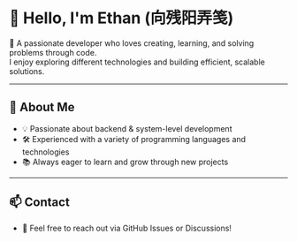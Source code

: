 # 👋 Hello, I'm Ethan (向残阳弄笺)

🚀 A passionate developer who loves creating, learning, and solving problems through code.  
I enjoy exploring different technologies and building efficient, scalable solutions.

---

## 🧠 About Me

- 💡 Passionate about backend & system-level development  
- 🛠️ Experienced with a variety of programming languages and technologies  
- 📚 Always eager to learn and grow through new projects

---


## 📫 Contact
- 💌 Feel free to reach out via GitHub Issues or Discussions!


